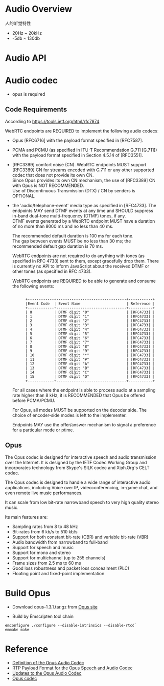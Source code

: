 # Audio Overview

人的听觉特性

* 20Hz ~ 20kHz
* -5db ~ 130db



# Audio API


# Audio codec

* opus is required



## Code Requirements

According to https://tools.ietf.org/html/rfc7874

WebRTC endpoints are REQUIRED to implement the following audio codecs:

* Opus [RFC6716] with the payload format specified in [RFC7587].

* PCMA and PCMU (as specified in ITU-T Recommendation G.711 [G.711])
  with the payload format specified in Section 4.5.14 of [RFC3551].
      
      
* [RFC3389] comfort noise (CN).  WebRTC endpoints MUST support [RFC3389] CN for streams encoded with G.711 or any other supported codec that does not provide its own CN.  
 Since Opus provides its own CN mechanism, the use of [RFC3389] CN with Opus is NOT RECOMMENDED.  
 Use of Discontinuous Transmission (DTX) / CN by senders is OPTIONAL.      


*  the 'audio/telephone-event' media type as specified in [RFC4733].
   The endpoints MAY send DTMF events at any time and SHOULD suppress in-band dual-tone multi-frequency (DTMF) tones, if any.  
   DTMF events generated by a WebRTC endpoint MUST have a duration of no more than 8000 ms and no less than 40 ms.  
   
   The recommended default duration is 100 ms for each tone.  
   The gap between events MUST be no less than 30 ms; the recommended default gap duration is 70 ms.
   
   WebRTC endpoints are not required to do anything with tones (as specified in RFC 4733) sent to them, except gracefully drop them.
   There is currently no API to inform JavaScript about the received DTMF or other tones (as specified in RFC 4733).  
   
   WebRTC endpoints are REQUIRED to be able to generate and consume the following  events:
   
   
   ```
      
         +------------+--------------------------------+-----------+
         |Event Code  | Event Name                     | Reference |
         +------------+--------------------------------+-----------+
         | 0          | DTMF digit "0"                 | [RFC4733] |
         | 1          | DTMF digit "1"                 | [RFC4733] |
         | 2          | DTMF digit "2"                 | [RFC4733] |
         | 3          | DTMF digit "3"                 | [RFC4733] |
         | 4          | DTMF digit "4"                 | [RFC4733] |
         | 5          | DTMF digit "5"                 | [RFC4733] |
         | 6          | DTMF digit "6"                 | [RFC4733] |
         | 7          | DTMF digit "7"                 | [RFC4733] |
         | 8          | DTMF digit "8"                 | [RFC4733] |
         | 9          | DTMF digit "9"                 | [RFC4733] |
         | 10         | DTMF digit "*"                 | [RFC4733] |
         | 11         | DTMF digit "#"                 | [RFC4733] |
         | 12         | DTMF digit "A"                 | [RFC4733] |
         | 13         | DTMF digit "B"                 | [RFC4733] |
         | 14         | DTMF digit "C"                 | [RFC4733] |
         | 15         | DTMF digit "D"                 | [RFC4733] |
         +------------+--------------------------------+-----------+

   ```
   

   For all cases where the endpoint is able to process audio at a sampling rate higher than 8 kHz, it is RECOMMENDED that Opus be offered before PCMA/PCMU.  
   
   For Opus, all modes MUST be supported on the decoder side.  The choice of encoder-side modes is left to the implementer.  
   
   Endpoints MAY use the offer/answer mechanism to signal a preference for a particular mode or ptime.


## Opus


The Opus codec is designed for interactive speech and audio transmission over the Internet. 
It is designed by the IETF Codec Working Group and incorporates technology from Skype's SILK codec and Xiph.Org's CELT codec.

The Opus codec is designed to handle a wide range of interactive audio applications, 
including Voice over IP, videoconferencing, in-game chat, and even remote live music performances. 

It can scale from low bit-rate narrowband speech to very high quality stereo music. 

Its main features are:

* Sampling rates from 8 to 48 kHz
* Bit-rates from 6 kb/s to 510 kb/s
* Support for both constant bit-rate (CBR) and variable bit-rate (VBR)
* Audio bandwidth from narrowband to full-band
* Support for speech and music
* Support for mono and stereo
* Support for multichannel (up to 255 channels)
* Frame sizes from 2.5 ms to 60 ms
* Good loss robustness and packet loss concealment (PLC)
* Floating point and fixed-point implementation


# Build Opus
* Download opus-1.3.1.tar.gz from [Opus site](http://opus-codec.org)

* Build by Emscripten tool chain

```shell script
emconfigure ./configure --disable-intrinsics --disable-rtcd`   
emmake make
```



# Reference
* [ Definition of the Opus Audio Codec](https://tools.ietf.org/html/rfc6716)
* [RTP Payload Format for the Opus Speech and Audio Codec](https://tools.ietf.org/html/rfc7587)
* [Updates to the Opus Audio Codec](https://tools.ietf.org/html/rfc8251)
* [Opus codec](http://opus-codec.org)